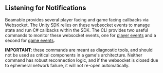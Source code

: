 ## Listening for Notifications

Beamable provides several player facing and game facing callbacks
via Websocket. The Unity SDK relies on these websocket events to 
manage state and run C# callbacks within the SDK. The CLI provides
two useful commands to monitor these websocket events, one for
[player events](doc:listen-player) and a second for [game events](doc:listen-server).

**IMPORTANT**: these commands are meant as diagnostic tools, and should
not be used as critical components in a game's architecture. Neither command
has robust reconnection logic, and if the websocket is closed due to 
ephemeral network failure, it will not re-open automatically.



